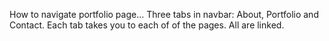 How to navigate portfolio page...
Three tabs in navbar: About, Portfolio and Contact.
Each tab takes you to each of of the pages. All are linked.
